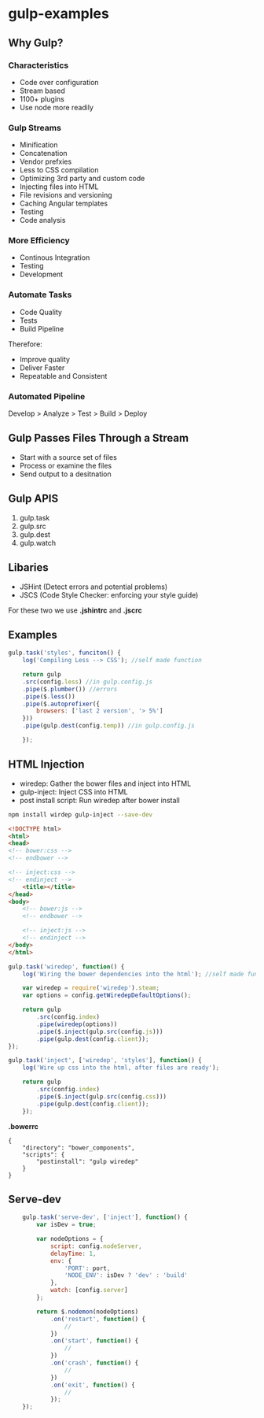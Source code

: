 # gulp-examples

## Why Gulp?

### Characteristics

* Code over configuration
* Stream based
* 1100+ plugins
* Use node more readily

### Gulp Streams

* Minification
* Concatenation
* Vendor prefxies
* Less to CSS compilation
* Optimizing 3rd party and custom code
* Injecting files into HTML
* File revisions and versioning
* Caching Angular templates
* Testing
* Code analysis

### More Efficiency

* Continous Integration
* Testing
* Development

### Automate Tasks

* Code Quality
* Tests
* Build Pipeline

Therefore:

* Improve quality
* Deliver Faster
* Repeatable and Consistent

### Automated Pipeline

Develop > Analyze > Test > Build > Deploy

## Gulp Passes Files Through a Stream

* Start with a source set of files
* Process or examine the files
* Send output to a desitnation

## Gulp APIS

1. gulp.task
2. gulp.src
3. gulp.dest
4. gulp.watch

## Libaries

* JSHint (Detect errors and potential problems)
* JSCS (Code Style Checker: enforcing your style guide)

For these two we use **.jshintrc** and **.jscrc**

## Examples

```javascript
gulp.task('styles', funciton() {
    log('Compiling Less --> CSS'); //self made function

    return gulp
    .src(config.less) //in gulp.config.js
    .pipe($.plumber()) //errors
    .pipe($.less())
    .pipe($.autoprefixer({
        browsers: ['last 2 version', '> 5%']
    }))
    .pipe(gulp.dest(config.temp)) //in gulp.config.js

    });
```

## HTML Injection

* wiredep: Gather the bower files and inject into HTML
* gulp-inject: Inject CSS into HTML
* post install script: Run wiredep after bower install

```bash
npm install wirdep gulp-inject --save-dev
```

```html
<!DOCTYPE html>
<html>
<head>
<!-- bower:css -->
<!-- endbower -->

<!-- inject:css -->
<!-- endinject -->
    <title></title>
</head>
<body>
    <!-- bower:js -->
    <!-- endbower -->

    <!-- inject:js -->
    <!-- endinject -->
</body>
</html>
```

```javascript
gulp.task('wiredep', function() {
    log('Wiring the bower dependencies into the html'); //self made function

    var wiredep = require('wiredep').steam;
    var options = config.getWiredepDefaultOptions();

    return gulp
        .src(config.index)
        .pipe(wiredep(options))
        .pipe($.inject(gulp.src(config.js)))
        .pipe(gulp.dest(config.client));
});
```

```javascript
gulp.task('inject', ['wiredep', 'styles'], function() {
    log('Wire up css into the html, after files are ready');

    return gulp
        .src(config.index)
        .pipe($.inject(gulp.src(config.css)))
        .pipe(gulp.dest(config.client));
    });
```

**.bowerrc**
```
{
    "directory": "bower_components",
    "scripts": {
        "postinstall": "gulp wiredep"
    }
}
```

## Serve-dev

```javascript
    gulp.task('serve-dev', ['inject'], function() {
        var isDev = true;

        var nodeOptions = {
            script: config.nodeServer,
            delayTime: 1,
            env: {
                'PORT': port,
                'NODE_ENV': isDev ? 'dev' : 'build'
            },
            watch: [config.server]
        };

        return $.nodemon(nodeOptions)
            .on('restart', function() {
                //
            })
            .on('start', function() {
                //
            })
            .on('crash', function() {
                //
            })
            .on('exit', function() {
                //
            });
    });
```
